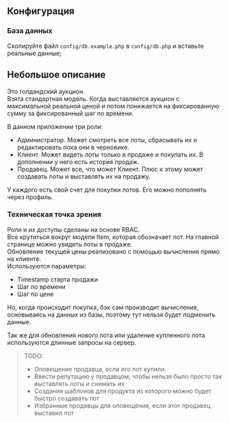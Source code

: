 Конфигурация
-------------

### База данных

Скопируйте файл `config/db.example.php` в `config/db.php`  и вставьте реальные данные;

Небольшое описание
------------

Это голдандский аукцион.  
Взята стандартная модель. Когда выставляется аукцион с максимальной реальной ценой и потом понижается на фиксированную сумму за фиксированный шаг по времени.  

В данном приложении три роли:
- Администратор. Может смотреть все лоты, сбрасывать их и редактировать пока они в черновике.
- Клиент. Может видеть лоты только в продаже и покупать их. В дополнении у него есть история продаж.
- Продавец. Может все, что может Клиент. Плюс к этому может создавать лоты и выставлять их на продажу.


У каждого есть свой счет для покупки лотов. Его можно пополнять через профиль.

### Техническая точка зрения
Роли и их доступы сделаны на основе RBAC.  
Все крутиться вокруг модели Item, которая обозначает лот.
На главной странице можно увидеть лоты в продаже.  
Обновление текущей цены реализовано с помощью вычисления прямо на клиенте.  
Используются параметры: 
- Timestamp старта продажи
- Шаг по времени 
- Шаг по цене

Но, когда происходит покупка, бэк сам производит вычисления, основываясь на данных из базы, поэтому тут нельзя будет подменить данные.

Так же для обновления нового лота или удаление купленного лота используются длинные запросы на сервер.

> TODO: 
> - Оповещение продавца, если его лот купили.
> - Ввести репутацию у продавцом, чтобы нельзя было просто так выставлять лоты и снимать их
> - Создания шаблонов для продукта из которого можно будет быстро создавать лот
> - Избранные продавцы для оповещения, если этот продавец выставил лот 
 